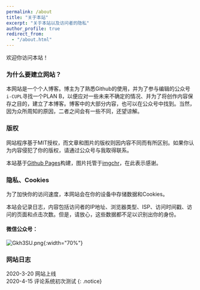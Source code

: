 ```yaml
---
permalink: /about
title: "关于本站"
excerpt: "关于本站以及访问者的隐私"
author_profile: true
redirect_from: 
  - "/about.html"
---
```


欢迎你访问本站！

### 为什么要建立网站？

本网站是一个个人博客。博主为了熟悉Github的使用，并为了参与编辑的公众号`i-CUPL`寻找一个PLAN B，以便应对一些未来不确定的情况、并为了将创作内容保存之目的，建立了本博客。博客中的大部分内容，也可以在公众号中找到。当然，因为众所周知的原因，二者之间会有一些不同，还望谅解。

### 版权

网站程序基于MIT授权，而文章和图片的版权则因内容不同而有所区别。如果你认为内容侵犯了你的版权，请通过公众号与我取得联系。

本站基于[Github Pages](https://pages.github.com)构建，图片托管于[imgchr](https://imgchr.com/)，在此表示感谢。

### 隐私、Cookies

为了加快你的访问速度，本网站会在你的设备中存储数据和Cookies。

本站会记录日志，内容包括访问者的IP地址、浏览器类型、ISP、访问时间戳、访问的页面和点击次数。但是，请放心，这些数据都不足以识别出你的身份。

#### 微信公众号：

![Gkh3SU.png](https://s1.ax1x.com/2020/03/28/Gkh3SU.png){:width="70%"}

### 网站日志

2020-3-20 网站上线<br>
2020-4-15 评论系统初次测试
{: .notice}
